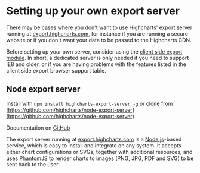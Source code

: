 Setting up your own export server
=================================

There may be cases where you don't want to use Highcharts' export server running at [export.highcharts.com](https://export.highcharts.com), for instance if you are running a secure website or if you don't want your data to be passed to the Highcharts CDN. 

Before setting up your own server, consider using the [client side export module](https://highcharts.com/docs/export-module/client-side-export). In short, a dedicated server is only needed if you need to support IE8 and older, or if you are having problems with the features listed in the client side export browser support table.

Node export server
------------------

Install with `npm install highcharts-export-server -g` or clone from [https://github.com/highcharts/node-export-server](https://github.com/highcharts/node-export-server)

Documentation on [GitHub](https://github.com/highcharts/node-export-server/blob/master/README.md)

The export server running at [export.highcharts.com](https://export.highcharts.com) is a [Node.js](https://nodejs.org/en/)\-based service, which is easy to install and integrate on any system. It accepts either chart configurations or SVGs, together with additional resources, and uses [PhantomJS](https://phantomjs.org/) to render charts to images (PNG, JPG, PDF and SVG) to be sent back to the user.

